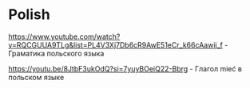 # Polish

https://www.youtube.com/watch?v=RQCGUUA9TLg&list=PL4V3Xj7Db6cR9AwE51eCr_k66cAawij_f - Граматика польского языка

https://youtu.be/8JtbF3ukOdQ?si=7yuyBOeiQ22-Bbrg - Глагол mieć в польском языке
